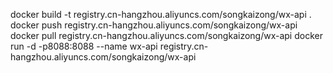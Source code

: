 docker build -t registry.cn-hangzhou.aliyuncs.com/songkaizong/wx-api . 
docker push registry.cn-hangzhou.aliyuncs.com/songkaizong/wx-api
docker pull registry.cn-hangzhou.aliyuncs.com/songkaizong/wx-api
docker run -d -p8088:8088 --name wx-api registry.cn-hangzhou.aliyuncs.com/songkaizong/wx-api